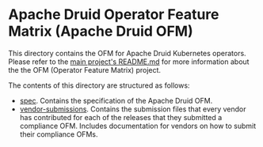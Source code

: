 # Apache Druid Operator Feature Matrix (Apache Druid OFM)


This directory contains the OFM for Apache Druid Kubernetes operators.  
Please refer to the [main project's README.md](../README.md) for more information about the the OFM (Operator Feature Matrix) project.


The contents of this directory are structured as follows:

* [spec](spec). Contains the specification of the Apache Druid OFM.
* [vendor-submissions](vendor-submissions). Contains the submission files that every vendor has contributed for each of the releases that they submitted a compliance OFM. Includes documentation for vendors on how to submit their compliance OFMs.

